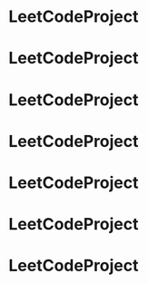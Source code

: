 # LeetCodeProject
# LeetCodeProject
# LeetCodeProject
# LeetCodeProject
# LeetCodeProject
# LeetCodeProject
# LeetCodeProject
